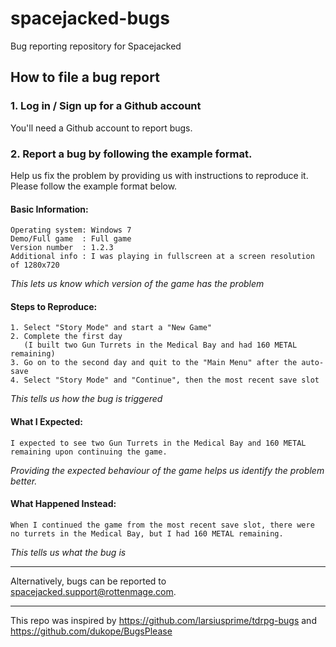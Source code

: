 # spacejacked-bugs

Bug reporting repository for Spacejacked

## How to file a bug report
### 1. Log in / Sign up for a Github account
You'll need a Github account to report bugs.

### 2. Report a bug by following the example format.
Help us fix the problem by providing us with instructions to reproduce it.
Please follow the example format below.

#### Basic Information:
```
Operating system: Windows 7
Demo/Full game  : Full game
Version number  : 1.2.3
Additional info : I was playing in fullscreen at a screen resolution of 1280x720
```

*This lets us know which version of the game has the problem*

#### Steps to Reproduce:
```
1. Select "Story Mode" and start a "New Game"
2. Complete the first day
   (I built two Gun Turrets in the Medical Bay and had 160 METAL remaining)
3. Go on to the second day and quit to the "Main Menu" after the auto-save
4. Select "Story Mode" and "Continue", then the most recent save slot
```

*This tells us how the bug is triggered*

#### What I Expected:
```
I expected to see two Gun Turrets in the Medical Bay and 160 METAL remaining upon continuing the game.
```

*Providing the expected behaviour of the game helps us identify the problem better.*

#### What Happened Instead:
```
When I continued the game from the most recent save slot, there were no turrets in the Medical Bay, but I had 160 METAL remaining.
```

*This tells us what the bug is*

----

Alternatively, bugs can be reported to spacejacked.support@rottenmage.com.

----

This repo was inspired by https://github.com/larsiusprime/tdrpg-bugs and https://github.com/dukope/BugsPlease
